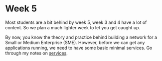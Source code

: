 # Week 5

Most students are a bit behind by week 5, week 3 and 4 have a lot of content. So we plan a much lighter week to let you get caught up.

By now, you know the theory and practice behind building a network for a Small or Medium Enterprise (SME). However, before we can get any applications running, we need to have some basic minimal services. Go through my notes on [services](https://johnoraw-education.gitbook.io/networking/services).



